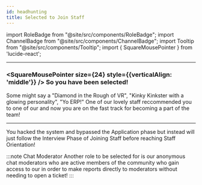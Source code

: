 ```yaml
---
id: headhunting
title: Selected to Join Staff
---
```


import RoleBadge from "@site/src/components/RoleBadge";
import ChannelBadge from "@site/src/components/ChannelBadge";
import Tooltip from "@site/src/components/Tooltip";
import { SquareMousePointer } from 'lucide-react';

---

### <SquareMousePointer size={24} style={{verticalAlign: 'middle'}} /> So you have been selected!

Some might say a "Diamond in the Rough of VR", "Kinky Kinkster with a glowing personality", "Yo ERP!"
One of our lovely staff reccommended you to one of our <RoleBadge role="Committee Members"  color="#db1cb8" /> and now you are on the fast track for becoming a part of the team!

---

You hacked the system and bypassed the Application phase but instead will just follow the Interview Phase of Joining Staff before reaching Staff Orientation!

:::note Chat Moderator
Another role to be selected for is our anonymous chat moderators who are active members of the community who gain access to our <ChannelBadge label="⭕server-chat-reports" link="https://discord.com/channels/734595073920204940/996504897476366497"/> in order to make reports directly to moderators without needing to open a ticket!
:::
